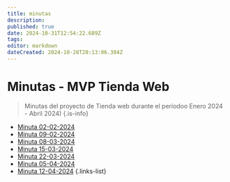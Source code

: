 ```yaml
---
title: minutas
description: 
published: true
date: 2024-10-31T12:54:22.689Z
tags: 
editor: markdown
dateCreated: 2024-10-28T20:13:06.384Z
---
```


# Minutas - MVP Tienda Web

> Minutas del proyecto de Tienda web durante el períodoo Enero 2024 - Abril 2024)
{.is-info}


- [Minuta 02-02-2024](/images/img/2024-020224-175418.pdf)
- [Minuta 09-02-2024](/images/img/2024-090224-135609.pdf)
- [Minuta 08-03-2024](/images/img/2024-110324-184136.pdf)
- [Minuta 15-03-2024](/images/img/2024-150324-153352.pdf)
- [Minuta 22-03-2024](/images/img/2024-250324-140212.pdf)
- [Minuta 05-04-2024](/images/img/2024-050424-160632.pdf)
- [Minuta 12-04-2024](/images/img/2024-120424-213716.pdf)
{.links-list}